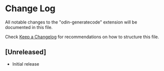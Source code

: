# Change Log

All notable changes to the "odin-generatecode" extension will be documented in this file.

Check [Keep a Changelog](http://keepachangelog.com/) for recommendations on how to structure this file.

## [Unreleased]

- Initial release
